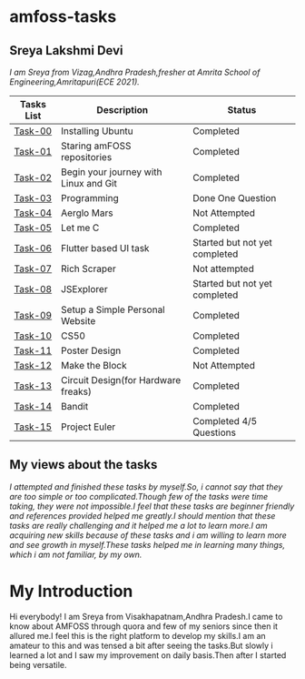 # amfoss-tasks

## Sreya Lakshmi Devi

*I am Sreya from Vizag,Andhra Pradesh,fresher at Amrita School of Engineering,Amritapuri(ECE 2021).*

**Tasks List**|**Description**|**Status**
--------------|---------------|---------------
[Task-00](https://github.com/Sreya29/amfoss-tasks/tree/main/task-00)|Installing Ubuntu|Completed
[Task-01](https://github.com/Sreya29/amfoss-tasks/tree/main/task-00)|Staring amFOSS repositories|Completed
[Task-02](https://github.com/Sreya29/amfoss-tasks/tree/main/task-02)|Begin your journey with Linux and Git|Completed
[Task-03](https://github.com/Sreya29/amfoss-tasks/tree/main/task-03)|Programming|Done One Question
[Task-04](https://github.com/Sreya29/amfoss-tasks/tree/main/task-04)|Aerglo Mars|Not Attempted 
[Task-05](https://github.com/Sreya29/amfoss-tasks/tree/main/task-05)|Let me C|Completed
[Task-06](https://github.com/Sreya29/amfoss-tasks/tree/main/task-06)|Flutter based UI task|Started but not yet completed
[Task-07](https://github.com/Sreya29/amfoss-tasks/tree/main/task-07)|Rich Scraper|Not attempted
[Task-08](https://github.com/Sreya29/amfoss-tasks/tree/main/task-08)|JSExplorer|Started but not yet completed
[Task-09](https://github.com/Sreya29/amfoss-tasks/tree/main/task-09)|Setup a Simple Personal Website|Completed
[Task-10](https://github.com/Sreya29/amfoss-tasks/tree/main/task-10)|CS50|Completed
[Task-11](https://github.com/Sreya29/amfoss-tasks/tree/main/task-11)|Poster Design|Completed
[Task-12](https://github.com/Sreya29/amfoss-tasks/tree/main/task-12)|Make the Block|Not Attempted
[Task-13](https://github.com/Sreya29/amfoss-tasks/tree/main/task-13)|Circuit Design(for Hardware freaks)|Completed
[Task-14](https://github.com/Sreya29/amfoss-tasks/tree/main/task-14)|Bandit|Completed
[Task-15](https://github.com/Sreya29/amfoss-tasks/tree/main/task-15)|Project Euler|Completed 4/5 Questions

## **My views about the tasks**

*I attempted and finished these tasks by myself.So, i cannot say that they are too simple or too complicated.Though few of the tasks were time taking, they were not impossible.I feel that these tasks are beginner friendly and references provided helped me greatly.I should mention that these tasks are really challenging and it helped me a lot to learn more.I am acquiring new skills because of these tasks and i am willing to learn more and see growth in myself.These tasks helped me in learning many things, which i am not familiar, by my own.*


# **My Introduction**

Hi everybody!
I am Sreya from Visakhapatnam,Andhra Pradesh.I came to know about AMFOSS through quora and few of my seniors since then it allured me.I feel this is the right platform to develop my skills.I am an amateur to this and was tensed a bit after seeing the tasks.But slowly i learned a lot and I saw my improvement on daily basis.Then after I started being versatile.
